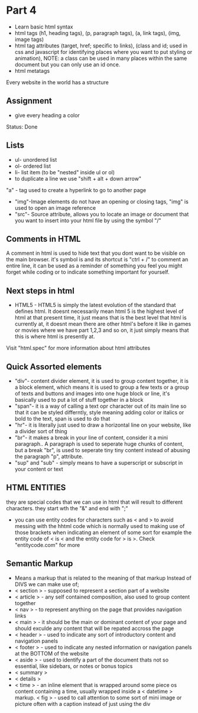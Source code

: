 # Part 4
- Learn basic html syntax
- html tags (h1, heading tags), (p, paragraph tags), (a, link tags), (img, image tags)
- html tag attributes (target, href; specific to links), (class and id; used in css and javascript for identifying places where you want to put styling or animation), NOTE: a class can be used in many places within the same document but you can only use an id once. 
- html metatags

Every website in the world has a structure

## Assignment
 - give every heading a color
 
 Status: Done

 ## Lists
- ul- unordered list
- ol- ordered list
- li- list item (to be "nested" inside ul or ol)
- to duplicate a line we use "shift + alt + down arrow"

 "a" - tag used to create a hyperlink to go to another page

 - "img"-Image elements do not have an opening or closing tags, "img" is used to open an image reference
 - "src"- Source attribute, allows you to locate an image or document that you want to insert into your html file by using the  symbol "/"

 ## Comments in HTML
 A  comment in html is used to hide text that you dont want to be visible on the main browser. it's symbol is <!-->
and its shortcut is "ctrl + /" to comment an entire line, it can be used as a reminder of something you feel you might forget while coding or to indicate something important for yourself.

## Next steps in html
- HTML5 - HTML5 is simply the latest evolution of the standard that defines html. It doesnt necessarily mean html 5 is the highest level of html at that present time, it just means that is the best level that html is currently at, it doesnt mean there are other html's before it like in games or movies where we have part 1,2,3 and so on, it just simply means that this is where html is presently at. 

Visit "html.spec" for more information about html attributes
## Quick Assorted elements
- "div"- content divider element, it is used to group content together, it is a block element, which means it is used to group a few texts or a group of texts and buttons and images into one huge block or line, it's basically used to put a lot of stuff together in a block
- "span"- it is a way of calling a text opr character out of its main line so that it can be styled differntly, style meaning adding color or italics or bold to the text, span is used to do that
- "hr"- it is literally just used to draw a horizontal line on your website, like a divider sort of thing
- "br"- it makes a break in your line of content, consider it a mini paragraph.. A paragraph is used to seperate huge chunks of content, but a break "br", is used to seperate tiny tiny content instead of abusing the paragraph "p", attribute.
- "sup" and "sub" - simply means to have a superscript or subscript in your content or text 

## HTML ENTITIES
 they are special codes that we can use in html that will result to different characters. they start wth the "&" and end with ";"
 - you can use entity codes for characters such as < and > to avoid messing with the hhtml code which is normally used to making use of those brackets when indicating an element of some sort
 for example the entity code of < is &lt; and the entity code for > is &gt;. Check "entitycode.com" for more

 ## Semantic Markup
 - Means a markup that is related to the meaning of that markup
 Instead of DIVS we can make use of;
 - < section > - supposed to represent a section part of a website
 - < article > - any self contained composition, also used to group content together
 - < nav > - to represent anything on the page that provides navigation links
 - < main > -  it should be the main or dominant content of your page and should exculde any content that will be repated accross the page
 - < header > - used to indicate any sort of introductory content and navigation panels
 - < footer > - used to indicate any nested information or navigation panels at the BOTTOM of the website
 - < aside > - used to identify a part of the document thats not so essential, like sidebars, or notes or bonus topics
 - < summary >
 - < details >
 - < time > - an inline element that is wrapped around some piece os content containing a time, usually wrapped inside a < datetime > markup.
 < fig > - used to call attention to some sort of mini image or picture often with a caption instead of just using the div
 